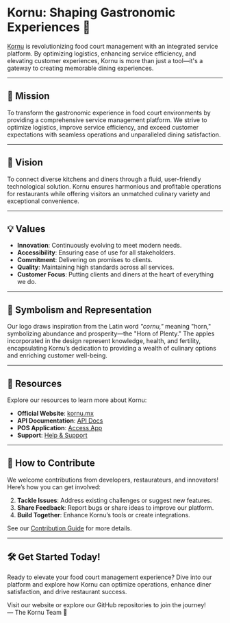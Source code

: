 # Kornu: Shaping Gastronomic Experiences 🍴

[Kornu](https://kornu.mx) is revolutionizing food court management with an integrated service platform. By optimizing logistics, enhancing service efficiency, and elevating customer experiences, Kornu is more than just a tool—it's a gateway to creating memorable dining experiences.

---

## 🌟 Mission

To transform the gastronomic experience in food court environments by providing a comprehensive service management platform. We strive to optimize logistics, improve service efficiency, and exceed customer expectations with seamless operations and unparalleled dining satisfaction.

---

## 👀 Vision

To connect diverse kitchens and diners through a fluid, user-friendly technological solution. Kornu ensures harmonious and profitable operations for restaurants while offering visitors an unmatched culinary variety and exceptional convenience.

---

## 💡 Values

- **Innovation**: Continuously evolving to meet modern needs.  
- **Accessibility**: Ensuring ease of use for all stakeholders.  
- **Commitment**: Delivering on promises to clients.  
- **Quality**: Maintaining high standards across all services.  
- **Customer Focus**: Putting clients and diners at the heart of everything we do.  

---

## 🌈 Symbolism and Representation

Our logo draws inspiration from the Latin word *"cornu,"* meaning "horn," symbolizing abundance and prosperity—the "Horn of Plenty." The apples incorporated in the design represent knowledge, health, and fertility, encapsulating Kornu’s dedication to providing a wealth of culinary options and enriching customer well-being.

---

## 📖 Resources

Explore our resources to learn more about Kornu:

- **Official Website**: [kornu.mx](https://kornu.mx)  
- **API Documentation**: [API Docs](https://kornu.mx/documentacion)  
- **POS Application**: [Access App](https://pos.kornu.mx)  
- **Support**: [Help & Support](https://kornu.mx/documentacion#soporte)  

---

## 🌈 How to Contribute

We welcome contributions from developers, restaurateurs, and innovators! Here’s how you can get involved:

2. **Tackle Issues**: Address existing challenges or suggest new features.  
3. **Share Feedback**: Report bugs or share ideas to improve our platform.  
4. **Build Together**: Enhance Kornu’s tools or create integrations.  

See our [Contribution Guide](CONTRIBUTING.md) for more details.

---

## 🛠️ Get Started Today!

Ready to elevate your food court management experience? Dive into our platform and explore how Kornu can optimize operations, enhance diner satisfaction, and drive restaurant success.

Visit our website or explore our GitHub repositories to join the journey!  
— The Kornu Team 🌟
